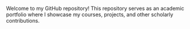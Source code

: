 Welcome to my GitHub repository! This repository serves as an academic portfolio where I showcase my courses, projects, and other scholarly contributions.
